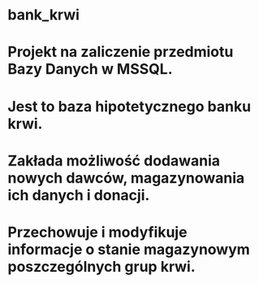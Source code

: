 # bank_krwi
# Projekt na zaliczenie przedmiotu Bazy Danych w MSSQL.
# Jest to baza hipotetycznego banku krwi.
# Zakłada możliwość dodawania nowych dawców, magazynowania ich danych i donacji.
# Przechowuje i modyfikuje informacje o stanie magazynowym poszczególnych grup krwi.

